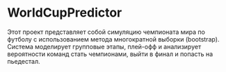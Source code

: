 # WorldCupPredictor
Этот проект представляет собой симуляцию чемпионата мира по футболу с использованием метода многократной выборки (bootstrap). Система моделирует групповые этапы, плей-офф и анализирует вероятности команд стать чемпионами, выйти в финал и попасть на пьедестал.
